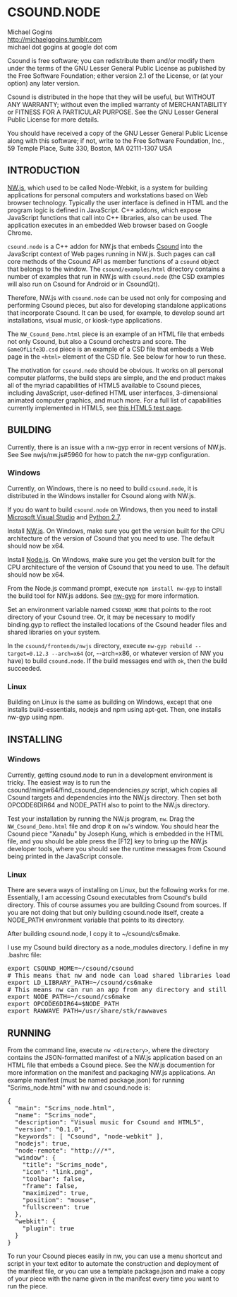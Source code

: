 # CSOUND.NODE

Michael Gogins<br>
http://michaelgogins.tumblr.com<br>
michael dot gogins at google dot com

Csound is free software; you can redistribute them
and/or modify them under the terms of the GNU Lesser General Public
License as published by the Free Software Foundation; either
version 2.1 of the License, or (at your option) any later version.

Csound is distributed in the hope that they will be useful,
but WITHOUT ANY WARRANTY; without even the implied warranty of
MERCHANTABILITY or FITNESS FOR A PARTICULAR PURPOSE.  See the
GNU Lesser General Public License for more details.

You should have received a copy of the GNU Lesser General Public
License along with this software; if not, write to the Free Software
Foundation, Inc., 59 Temple Place, Suite 330, Boston, MA
02111-1307 USA

## INTRODUCTION

[NW.js][nwjs], which used to be called Node-Webkit, is a system for building applications
for personal computers and workstations based on Web browser technology. Typically
the user interface is defined in HTML and the program logic is defined in JavaScript.
C++ addons, which expose JavaScript functions that call into C++ libraries, also can
be used. The application executes in an embedded Web browser based on Google Chrome.

`csound.node` is a C++ addon for NW.js that embeds [Csound][csound] into the JavaScript context
of Web pages running in NW.js. Such pages can call core methods of the Csound API
as member functions of a `csound` object that belongs to the window. The
`csound/examples/html` directory contains a number of examples that run in NW.js with
`csound.node` (the CSD examples will also run on Csound for Android or in CsoundQt).

Therefore, NW.js with `csound.node` can be used not only for composing and performing
Csound pieces, but also for developing standalone applications that incorporate Csound.
It can be used, for example, to develop sound art installations, visual music, or kiosk-type
applications.

The `NW_Csound_Demo.html` piece is an example of
an HTML file that embeds not only Csound, but also a Csound orchestra and score. The
`GameOfLife3D.csd` piece is an example of a CSD file that embeds a Web page in the
`<html>` element of the CSD file. See below for how to run these.

The motivation for `csound.node` should be obvious. It works on all personal computer
platforms, the build steps are simple, and the
end product makes all of the myriad capabilities of HTML5 available to Csound pieces,
including JavaScript, user-defined HTML user interfaces, 3-dimensional animated computer
graphics, and much more. For a full list of capabilities currently implemented in HTML5, see
[this HTML5 test page][html5test].

## BUILDING

Currently, there is an issue with a nw-gyp error in recent versions of NW.js. See See nwjs/nw.js#5960 for how to patch the nw-gyp configuration.

### Windows

Currently, on Windows, there is no need to build `csound.node`, it is distributed in the
Windows installer for Csound along with NW.js.

If you do want to build `csound.node` on Windows, then you need to install [Microsoft Visual Studio][msvs]
and [Python 2.7][python].

Install [NW.js](nwjs). On Windows, make sure you get the version built for the CPU architecture of the
version of Csound that you need to use. The default should now be x64.

Install [Node.js](https://nodejs.org/en/). On Windows, make sure you get the version built for the CPU architecture of the
version of Csound that you need to use. The default should now be x64.

From the Node.js command prompt, execute `npm install nw-gyp` to install the build tool
for NW.js addons. See [nw-gyp](http://docs.nwjs.io/en/v0.13.0-rc2/For%20Users/Advanced/Use%20Native%20Node%20Modules/) for more information.

Set an environment variable named `CSOUND_HOME` that points to the root directory of
your Csound tree. Or, it may be necessary to modify binding.gyp to reflect the
installed locations of the Csound header files and shared libraries on your system.

In the `csound/frontends/nwjs` directory, execute `nw-gyp rebuild --target=0.12.3 --arch=x64` (or, --arch=x86, or whatever version of NW you have) to build `csound.node`. If the build messages end with `ok`, then the build succeeded.

### Linux

Building on Linux is the same as building on Windows, except that one installs build-essentials, nodejs and npm using apt-get. Then, one installs nw-gyp using npm.

## INSTALLING

### Windows

Currently, getting csound.node to run in a development environment is tricky. The easiest way is to run the csound/mingw64/find_csound_dependencies.py script,
which copies all Csound targets and dependencies into the NW.js directory. Then set both OPCODE6DIR64 and NODE_PATH also to point to the NW.js directory.

Test your installation by running the NW.js program, `nw`. Drag the `NW_Csound_Demo.html` file
and drop it on `nw`'s window. You should hear the Csound piece "Xanadu" by Joseph Kung,
which is embedded in the HTML file, and you should be able press the [F12] key
to bring up the NW.js developer tools, where you should see the runtime messages
from Csound being printed in the JavaScript console.

### Linux

There are severa ways of installing on Linux, but the following works for me. Essentially, I am accessing Csound executables from Csound's build directory. This of course assumes you are building Csound from sources. If you are not doing that but only building csound.node itself, create a NODE_PATH environment variable that points to its directory.

After building csound.node, I copy it to ~/csound/cs6make.

I use my Csound build directory as a node_modules directory. I define in my .bashrc file:

<pre>
export CSOUND_HOME=~/csound/csound
# This means that nw and node can load shared libraries loaded by csound.node.
export LD_LIBRARY_PATH=~/csound/cs6make
# This means nw can run an app from any directory and still require csound.node.
export NODE_PATH=~/csound/cs6make
export OPCODE6DIR64=$NODE_PATH
export RAWWAVE_PATH=/usr/share/stk/rawwaves
</pre>

## RUNNING

From the command line, execute `nw <directory>`, where the directory contains the
JSON-formatted manifest of a NW.js application based on an HTML file that embeds a
Csound piece. See the NW.js documention for more information on the manifest and
packaging NW.js applications. An example manifest (must be named package.json) for
running "Scrims_node.html" with nw and csound.node is:

<pre>
{
  "main": "Scrims_node.html",
  "name": "Scrims_node",
  "description": "Visual music for Csound and HTML5",
  "version": "0.1.0",
  "keywords": [ "Csound", "node-webkit" ],
  "nodejs": true,
  "node-remote": "http://<all-urls>/*",
  "window": {
    "title": "Scrims_node",
    "icon": "link.png",
    "toolbar": false,
    "frame": false,
    "maximized": true,
    "position": "mouse",
    "fullscreen": true
  },
  "webkit": {
    "plugin": true
  }
}
</pre>

To run your Csound pieces easily in nw, you can use a menu shortcut and script in
your text editor to automate the construction and deployment
of the manifest file, or you can use a template package.json and make a copy of your
piece with the name given in the manifest every time you want to run the piece.

[csound]: http://csound.github.io/
[nwjs]: http://nwjs.io/
[iojs]: https://iojs.org/en/index.html/
[msvs]: https://www.visualstudio.com/
[html5test]: https://html5test.com/
[gcc]: https://gcc.gnu.org/
[python]: http://www.python.org/
[nw-gyp]: https://github.com/nwjs/nw-gyp/
